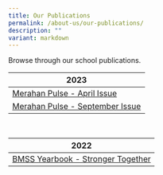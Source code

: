```yaml
---
title: Our Publications
permalink: /about-us/our-publications/
description: ""
variant: markdown
---
```

Browse through our school publications.

| 2023 |  
| -------- | 
|  [Merahan Pulse - April Issue](/files/merahan%20pulse%202023%20-%20issue%201%20april.pdf)   |
|  [Merahan Pulse - September Issue](/files/merahan%20pulse%20-%20september%20issue.pdf)   |
<br>

| 2022  |  
| -------- | 
| [BMSS Yearbook - Stronger Together](https://online.fliphtml5.com/cjnla/gwbu/)     |